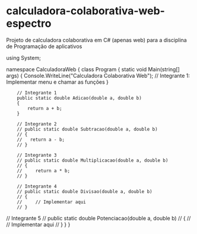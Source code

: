 # calculadora-colaborativa-web-espectro
Projeto de calculadora colaborativa em C# (apenas web) para a disciplina de Programação de aplicativos

using System;

namespace CalculadoraWeb
{
    class Program
    {
        static void Main(string[] args)
        {
            Console.WriteLine("Calculadora Colaborativa Web");
            // Integrante 1: Implementar menu e chamar as funções
        }

        // Integrante 1
        public static double Adicao(double a, double b)
        {
            return a + b;
        }

        // Integrante 2
        // public static double Subtracao(double a, double b)
        // {
        //   return a - b;
        // }

        // Integrante 3
        // public static double Multiplicacao(double a, double b)
        // {
        //     return a * b;
        // }

        // Integrante 4
        // public static double Divisao(double a, double b)
        // {
        //     // Implementar aqui
        // }


  // Integrante 5
        // public static double Potenciacao(double a, double b)
        // {
        //     // Implementar aqui
        // }
    }
}


